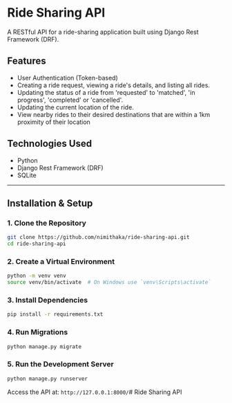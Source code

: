 # Ride Sharing API

A RESTful API for a ride-sharing application built using Django Rest Framework (DRF).

## Features
- User Authentication (Token-based)
- Creating a ride request, viewing a ride's details, and listing all rides.
- Updating the status of a ride from 'requested' to 'matched', 'in progress', 'completed' or 'cancelled'.
- Updating the current location of the ride.
- View nearby rides to their desired destinations that are within a 1km proximity of their location

## Technologies Used
- Python
- Django Rest Framework (DRF)
- SQLite

---

## Installation & Setup

### 1. Clone the Repository
```bash
git clone https://github.com/nimithaka/ride-sharing-api.git
cd ride-sharing-api
```

### 2. Create a Virtual Environment
```bash
python -m venv venv
source venv/bin/activate  # On Windows use `venv\Scripts\activate`
```

### 3. Install Dependencies
```bash
pip install -r requirements.txt
```

### 4. Run Migrations
```bash
python manage.py migrate
```

### 5. Run the Development Server
```bash
python manage.py runserver
```
Access the API at: `http://127.0.0.1:8000/`# Ride Sharing API
